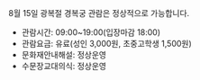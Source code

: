 8월 15일 광복절 경복궁 관람은 정상적으로 가능합니다.
- 관람시간: 09:00~19:00(입장마감 18:00)
- 관람요금: 유료(성인 3,000원, 초중고학생 1,500원)
- 문화재안내해설: 정상운영
- 수문장교대의식: 정상운영